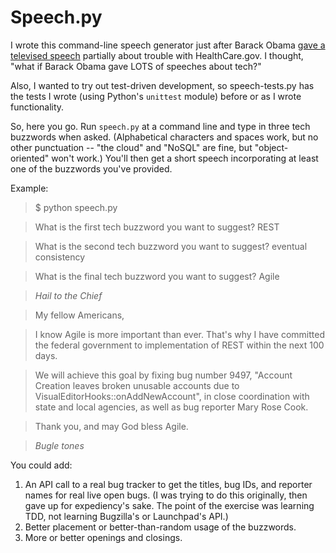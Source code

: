 Speech.py
=========

I wrote this command-line speech generator just after Barack Obama [gave a televised speech](http://www.whitehouse.gov/the-press-office/2013/10/21/remarks-president-affordable-care-act) partially about trouble with HealthCare.gov. I thought, "what if Barack Obama gave LOTS of speeches about tech?"

Also, I wanted to try out test-driven development, so speech-tests.py has the tests I wrote (using Python's `unittest` module) before or as I wrote functionality.

So, here you go. Run `speech.py` at a command line and type in three tech buzzwords when asked. (Alphabetical characters and spaces work, but no other punctuation -- "the cloud" and "NoSQL" are fine, but "object-oriented" won't work.) You'll then get a short speech incorporating at least one of the buzzwords you've provided.

Example:

>$ python speech.py

>What is the first tech buzzword you want to suggest? REST

>What is the second tech buzzword you want to suggest? eventual consistency

>What is the final tech buzzword you want to suggest? Agile

>*Hail to the Chief*

>My fellow Americans,

>I know Agile is more important than ever. That's why I have committed the federal government to implementation of REST within the next 100 days.

>We will achieve this goal by fixing bug number 9497, "Account Creation leaves broken unusable accounts due to VisualEditorHooks::onAddNewAccount", in close coordination with state and local agencies, as well as bug reporter Mary Rose Cook.

>Thank you, and may God bless Agile.

>*Bugle tones*


You could add:

1. An API call to a real bug tracker to get the titles, bug IDs, and reporter names for real live open bugs. (I was trying to do this originally, then gave up for expediency's sake. The point of the exercise was learning TDD, not learning Bugzilla's or Launchpad's API.)
1. Better placement or better-than-random usage of the buzzwords.
1. More or better openings and closings.